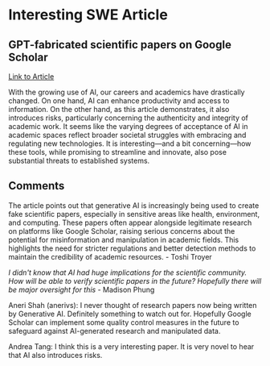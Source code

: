# Interesting SWE Article

## GPT-fabricated scientific papers on Google Scholar

[Link to Article](https://misinforeview.hks.harvard.edu/article/gpt-fabricated-scientific-papers-on-google-scholar-key-features-spread-and-implications-for-preempting-evidence-manipulation/?utm_source=tldrai)

With the growing use of AI, our careers and academics have drastically changed. On one hand, AI can enhance productivity and access to information. On the other hand, as this article demonstrates, it also introduces risks, particularly concerning the authenticity and integrity of academic work. It seems like the varying degrees of acceptance of AI in academic spaces reflect broader societal struggles with embracing and regulating new technologies. It is interesting—and a bit concerning—how these tools, while promising to streamline and innovate, also pose substantial threats to established systems.

## Comments

The article points out that generative AI is increasingly being used to create fake scientific papers, especially in sensitive areas like health, environment, and computing. These papers often appear alongside legitimate research on platforms like Google Scholar, raising serious concerns about the potential for misinformation and manipulation in academic fields. This highlights the need for stricter regulations and better detection methods to maintain the credibility of academic resources. - Toshi Troyer

_I didn't know that AI had huge implications for the scientific community. How will be able to verify scientific papers in the future? Hopefully there will be major oversight for this_ - Madison Phung

Aneri Shah (anerivs):
I never thought of research papers now being written by Generative AI. Definitely something to watch out for. Hopefully Google Scholar can implement some quality control measures in the future to safeguard against AI-generated research and manipulated data.

Andrea Tang:
I think this is a very interesting paper. It is very novel to hear that AI also introduces risks.
